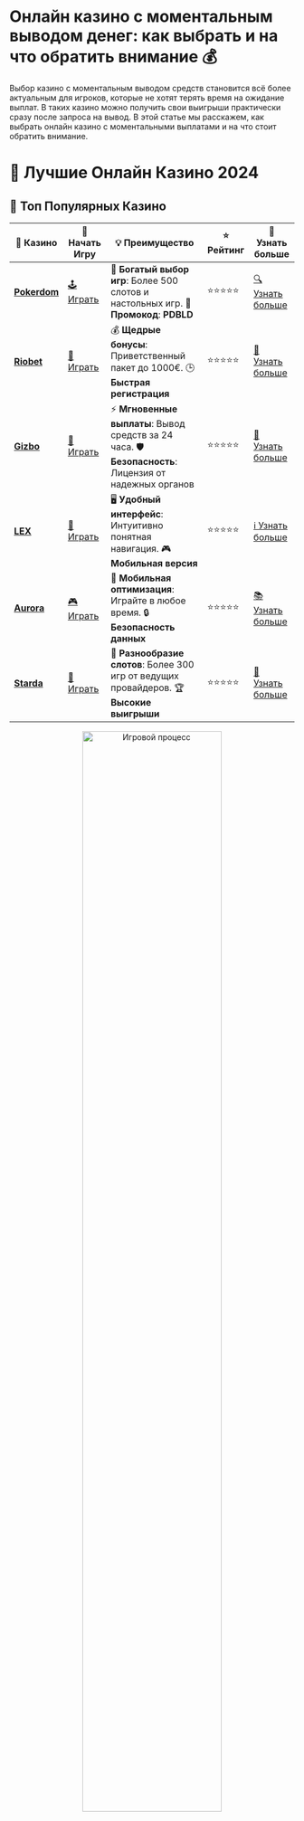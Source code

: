 # **Онлайн казино с моментальным выводом денег: как выбрать и на что обратить внимание 💰**

Выбор казино с моментальным выводом средств становится всё более актуальным для игроков, которые не хотят терять время на ожидание выплат. В таких казино можно получить свои выигрыши практически сразу после запроса на вывод. В этой статье мы расскажем, как выбрать онлайн казино с моментальными выплатами и на что стоит обратить внимание.

# 🎰 Лучшие Онлайн Казино 2024

## 🌟 Топ Популярных Казино

| 🎲 **Казино** | 🔗 **Начать Игру** | 💡 **Преимущество** | ⭐ **Рейтинг** | 🔗 **Узнать больше** |
|--------------|---------------------|---------------------|----------------|----------------------|
| [**Pokerdom**](https://brandplay.link/4k77v2yx) | [🕹️ Играть](https://brandplay.link/4k77v2yx) | 🎉 **Богатый выбор игр**: Более 500 слотов и настольных игр. 🎁 **Промокод**: **PDBLD** | ⭐⭐⭐⭐⭐ | [🔍 Узнать больше](https://brandplay.link/4k77v2yx) |
| [**Riobet**](https://brandplay.link/7xBLTPyj) | [🎰 Играть](https://brandplay.link/7xBLTPyj) | 💰 **Щедрые бонусы**: Приветственный пакет до 1000€. 🕒 **Быстрая регистрация** | ⭐⭐⭐⭐⭐ | [📖 Узнать больше](https://brandplay.link/7xBLTPyj) |
| [**Gizbo**](https://brandplay.link/bprXw4YV) | [🎲 Играть](https://brandplay.link/bprXw4YV) | ⚡ **Мгновенные выплаты**: Вывод средств за 24 часа. 🛡️ **Безопасность**: Лицензия от надежных органов | ⭐⭐⭐⭐⭐ | [📝 Узнать больше](https://brandplay.link/bprXw4YV) |
| [**LEX**](https://brandplay.link/zW4hdDFV) | [🤑 Играть](https://brandplay.link/zW4hdDFV) | 🖥️ **Удобный интерфейс**: Интуитивно понятная навигация. 🎮 **Мобильная версия** | ⭐⭐⭐⭐⭐ | [ℹ️ Узнать больше](https://brandplay.link/zW4hdDFV) |
| [**Aurora**](https://10trafic-stat2.com/click/668546556bcc6313411604bd/6766/13032/subaccount) | [🎮 Играть](https://10trafic-stat2.com/click/668546556bcc6313411604bd/6766/13032/subaccount) | 📱 **Мобильная оптимизация**: Играйте в любое время. 🔒 **Безопасность данных** | ⭐⭐⭐⭐⭐ | [📚 Узнать больше](https://10trafic-stat2.com/click/668546556bcc6313411604bd/6766/13032/subaccount) |
| [**Starda**](https://brandplay.link/fB7xwRFL) | [🎯 Играть](https://brandplay.link/fB7xwRFL) | 🎰 **Разнообразие слотов**: Более 300 игр от ведущих провайдеров. 🏆 **Высокие выигрыши** | ⭐⭐⭐⭐⭐ | [🔎 Узнать больше](https://brandplay.link/fB7xwRFL) |

<div align="center">
    <img src="https://i.pinimg.com/originals/87/9e/b9/879eb9354dd0699582408b68f2e253b2.gif" alt="Игровой процесс" width="70%">
</div>

## 💎 Лучшие Бонусы и Акции

| 🎲 **Казино** | 🔗 **Начать Игру** | 💡 **Преимущество** | ⭐ **Рейтинг** | 🔗 **Узнать больше** |
|--------------|---------------------|---------------------|----------------|----------------------|
| [**Kometa**](https://brandplay.link/8ZymQJV8) | [🎰 Играть](https://brandplay.link/8ZymQJV8) | 🎁 **Эксклюзивные бонусы**: Регулярные акции и промо. 🔄 **Программы лояльности** | ⭐⭐⭐⭐☆ | [🔍 Узнать больше](https://brandplay.link/8ZymQJV8) |
| [**R7**](https://brandplay.link/bMd3Yjsw) | [🕹️ Играть](https://brandplay.link/bMd3Yjsw) | 🕒 **Круглосуточная поддержка**: Всегда на связи. 💸 **Высокие лимиты** | ⭐⭐⭐⭐☆ | [📖 Узнать больше](https://brandplay.link/bMd3Yjsw) |
| [**7K**](https://brandplay.link/BvQyFShp) | [🎲 Играть](https://brandplay.link/BvQyFShp) | 🌟 **Эксклюзивные бонусы**: Только для VIP игроков. 🎉 **Сезонные акции** | ⭐⭐⭐⭐☆ | [📝 Узнать больше](https://brandplay.link/BvQyFShp) |
| [**Kent**](https://brandplay.link/Fv2WP3js) | [🤑 Играть](https://brandplay.link/Fv2WP3js) | 📈 **Высокий RTP**: Более 98%. 💼 **Профессиональная поддержка** | ⭐⭐⭐⭐☆ | [ℹ️ Узнать больше](https://brandplay.link/Fv2WP3js) |
| [**1Xslots**](https://brandplay.link/hSB1khtr) | [🎮 Играть](https://brandplay.link/hSB1khtr) | 🎉 **Множество акций**: Еженедельные бонусы и турниры. 🛡️ **Безопасность** | ⭐⭐⭐⭐☆ | [📚 Узнать больше](https://brandplay.link/hSB1khtr) |
| [**Gama**](https://brandplay.link/j6NMKsDz) | [🎯 Играть](https://brandplay.link/j6NMKsDz) | 🔍 **Интуитивный интерфейс**: Легкость использования. 🏅 **Престижные турниры** | ⭐⭐⭐⭐☆ | [🔎 Узнать больше](https://brandplay.link/j6NMKsDz) |

<div align="center">
    <img src="https://i.pinimg.com/originals/87/9e/b9/879eb9354dd0699582408b68f2e253b2.gif" alt="Игровой процесс" width="70%">
</div>

## 🚀 Быстрые Выигрыши и Поддержка

| 🎲 **Казино** | 🔗 **Начать Игру** | 💡 **Преимущество** | ⭐ **Рейтинг** | 🔗 **Узнать больше** |
|--------------|---------------------|---------------------|----------------|----------------------|
| [**Onion**](https://brandplay.link/zBGRVpQ9) | [🎰 Играть](https://brandplay.link/zBGRVpQ9) | 🤑 **Низкие ставки**: Идеально для начинающих. 🔄 **Быстрые выводы** | ⭐⭐⭐⭐☆ | [🔍 Узнать больше](https://brandplay.link/zBGRVpQ9) |
| [**Чемпион**](https://temon-gter.cfd/go/lRq?p80412p304504pcc44t17455) | [🕹️ Играть](https://temon-gter.cfd/go/lRq?p80412p304504pcc44t17455) | 🏅 **Лояльная программа**: Награды за активность. 🎁 **Ежемесячные бонусы** | ⭐⭐⭐⭐☆ | [📖 Узнать больше](https://temon-gter.cfd/go/lRq?p80412p304504pcc44t17455) |
| [**Vavada**](https://vavadapartner.pro/?promo=ea5c9275-6854-4505-94fc-95ab18221945-linkb2) | [🎲 Играть](https://vavadapartner.pro/?promo=ea5c9275-6854-4505-94fc-95ab18221945-linkb2) | 🚀 **Быстрая регистрация**: Начните играть мгновенно. 🔐 **Безопасные транзакции** | ⭐⭐⭐⭐☆ | [📝 Узнать больше](https://vavadapartner.pro/?promo=ea5c9275-6854-4505-94fc-95ab18221945-linkb2) |
| [**Friends**](https://gofriends.kim/linkb2) | [🤑 Играть](https://gofriends.kim/linkb2) | 🤝 **Социальные игры**: Играйте с друзьями. 🌐 **Мультиплатформенность** | ⭐⭐⭐⭐☆ | [ℹ️ Узнать больше](https://gofriends.kim/linkb2) |
| [**1WIN**](https://brandplay.link/smXVpBbG) | [🎮 Играть](https://brandplay.link/smXVpBbG) | 🏆 **Спортивные ставки**: Широкий выбор видов спорта. 💵 **Высокие коэффициенты** | ⭐⭐⭐⭐☆ | [📚 Узнать больше](https://brandplay.link/smXVpBbG) |
| [**Drip**](https://drp-ircp01.com/c07e6a3db) | [🎯 Играть](https://drp-ircp01.com/c07e6a3db) | 🌐 **Инновационные игры**: Новейшие игровые технологии. 🛡️ **Высокая безопасность** | ⭐⭐⭐⭐☆ | [🔎 Узнать больше](https://drp-ircp01.com/c07e6a3db) |
| [**JoyCasino**](https://rpc30.call2me.pro/?/ru/registration?apkpop=0&partner=p24970p3291217pc98f) | [🎰 Играть](https://rpc30.call2me.pro/?/ru/registration?apkpop=0&partner=p24970p3291217pc98f) | 🎁 **Приятные бонусы**: Ежедневные акции и подарки. 🕹️ **Разнообразие игр** | ⭐⭐⭐⭐☆ | [🔍 Узнать больше](https://rpc30.call2me.pro/?/ru/registration?apkpop=0&partner=p24970p3291217pc98f) |

<div align="center">
    <img src="https://i.pinimg.com/originals/87/9e/b9/879eb9354dd0699582408b68f2e253b2.gif" alt="Игровой процесс" width="70%">
</div>
---

✨ **Выбирайте лучшее казино для себя и наслаждайтесь игрой! Удачи!** ✨
![Онлайн казино с моментальным выводом](https://i.pinimg.com/originals/a9/29/6e/a9296ea1cf6a7c20a985e593451f0323.png)

## Что такое моментальный вывод в казино? ⏱️

Моментальный вывод — это процесс, при котором деньги, запрашиваемые игроком на вывод, поступают на его счёт почти сразу же после оформления заявки. В то время как в некоторых казино выплаты могут занять от нескольких часов до нескольких дней, в онлайн-казино с моментальным выводом деньги поступают в течение нескольких минут.

### Преимущества казино с моментальными выплатами:
1. **Быстрая доступность выигрыша**: Вам не нужно ожидать несколько дней для получения средств.
2. **Удобство**: Моментальные выплаты позволяют игрокам быстро распоряжаться выигранными средствами.
3. **Прозрачность**: Платежи, происходящие быстро, часто говорят о надёжности и честности казино.

## Как выбрать казино с моментальным выводом? 🔍

При выборе онлайн-казино с моментальным выводом нужно учесть несколько важных факторов:

1. **Методы вывода средств**: Многие казино с моментальными выплатами поддерживают популярные платежные системы, такие как **криптовалюты**, **электронные кошельки** (например, PayPal, Skrill, Neteller) и **банковские карты**. Убедитесь, что выбранное вами казино поддерживает удобный способ вывода средств.
   
2. **Лицензия казино**: Казино с моментальными выплатами должно быть лицензировано и зарегистрировано в регулируемых юрисдикциях. Это гарантирует, что казино соблюдает правила и стандарты в отношении безопасности и честности игры.

3. **Отсутствие скрытых комиссий**: Важно убедиться, что казино не берет скрытые комиссии за вывод средств. Казино с моментальными выплатами обычно предоставляет четкую информацию о возможных расходах.

4. **Условия для вывода**: Некоторые казино устанавливают минимальную сумму для вывода средств или требуют подтверждения личности. Ознакомьтесь с условиями, чтобы избежать неприятных сюрпризов.

## Как происходит процесс вывода денег в казино? 💳

Процесс вывода средств в казино с моментальным выводом обычно включает несколько простых шагов:

1. **Запрос на вывод**: После выигрыша вы переходите в раздел "Касса" или "Вывод средств" на сайте казино и выбираете желаемый метод вывода.
   
2. **Подтверждение личности**: Некоторые казино могут потребовать от вас пройти процедуру верификации, предоставив копию паспорта или другого удостоверяющего личность документа.

3. **Обработка запроса**: После того как вы подтвердите свои данные и выберете способ вывода, казино приступит к обработке запроса. В казино с моментальным выводом деньги обычно поступают на ваш счет в течение нескольких минут.

4. **Получение средств**: В зависимости от выбранного метода вывод может быть моментальным. На криптовалютные кошельки, например, выплаты происходят почти сразу. Для электронных кошельков и карт вывод также может быть очень быстрым.

## Методы моментальных выплат в казино 🔄

Вот несколько популярных методов, которые предлагают онлайн-казино с моментальными выплатами:

1. **Криптовалюты**: Использование криптовалют (например, биткойн, эфириум) является одним из самых быстрых способов вывода средств. Транзакции с криптовалютами могут быть завершены за считанные минуты.

2. **Электронные кошельки**: Платежные системы, такие как Skrill, Neteller или WebMoney, также предлагают быстрые и удобные способы вывода средств.

3. **Банковские карты**: Некоторые казино позволяют выводить средства на банковские карты Visa или MasterCard, но такой вывод может занять от нескольких минут до 1-2 рабочих дней, в зависимости от выбранного казино.

## Популярные казино с моментальными выплатами 🔝

Существует несколько онлайн-казино, которые предлагают моментальные выплаты для игроков. Выбирайте проверенные казино с хорошей репутацией и отзывами от пользователей. Некоторые популярные платформы с моментальными выводами включают:

- Онлайн-казино, поддерживающие криптовалюты.
- Казино с электронными кошельками для быстрой обработки выплат.
- Платформы с хорошими отзывами игроков о выплатах.

## Заключение: стоит ли выбирать казино с моментальными выплатами? 🏆

Онлайн-казино с моментальным выводом — это идеальный выбор для игроков, которые ценят скорость и удобство. Моментальные выплаты означают, что вы сможете получить свои средства почти сразу после запроса, что делает игровой процесс более комфортным и прозрачным.

Перед регистрацией в казино с моментальным выводом обязательно изучите условия вывода, минимальные суммы и способы вывода средств. Убедитесь, что выбранное вами казино имеет лицензию и предоставляет надежные методы для безопасных транзакций.

**Какой метод вывода вам кажется наиболее удобным? Оставляйте комментарии ниже!**
